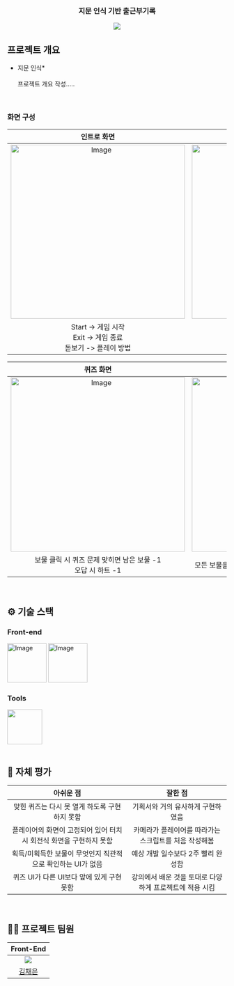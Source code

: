 <div align="center">

### 지문 인식 기반 출근부기록

[<img src="https://img.shields.io/badge/프로젝트 기간-2024.12.21 ~-fab2ac?style=flat&logo=&logoColor=white" />]()

</div> 

## 프로젝트 개요
- 지문 인식*
</br></br>
프로젝트 개요 작성.....


<br />

### 화면 구성
| 인트로 화면 | 인게임 화면 |
| :-: | :-: |
| <img width="400" alt="Image" src="https://github.com/user-attachments/assets/534e83d1-d9fa-4904-bb23-a7d7dee14261" /> | <img width="400" alt="Image" src="https://github.com/user-attachments/assets/3eb45ff8-61a7-45be-84c6-bcfdeb9c78b2" /> |
|Start -> 게임 시작 </br>Exit -> 게임 종료</br>돋보기 -> 플레이 방법| 컨트롤러를 이용해 캐릭터 움직이기 |

| 퀴즈 화면 | 게임종료 화면 |
| :-: | :-: |
| <img width="400" alt="Image" src="https://github.com/user-attachments/assets/f2133b15-4f6a-4014-a266-5fecba0ed2b7" /> | <img width="400" alt="Image" src="https://github.com/user-attachments/assets/d34113ae-6ff6-4f2f-9d63-07d81ce8bcb9" /> |
| 보물 클릭 시 퀴즈 문제 맞히면 남은 보물 -1</br>오답 시 하트 -1 | 모든 보물을 다 찾았을 경우 최고 기록 / 다시하기, 게임종료 |






<br />

## ⚙ 기술 스택
### Front-end
<div>
<img width="90" alt="Image" src="https://github.com/user-attachments/assets/5ea17a38-71d9-4301-b701-e6b51f871b86" />
<img width="90" alt="Image" src="https://github.com/user-attachments/assets/8039f347-29d9-4018-ba79-901e5410484a" />
</div>

### Tools
<div>
<img src="https://github.com/yewon-Noh/readme-template/blob/main/skills/Github.png?raw=true" width="80">
</div>

<br />

## 🤔 자체 평가
| 아쉬운 점 | 잘한 점 |
| :-: | :-: |
| 맞힌 퀴즈는 다시 못 열게 하도록 구현하지 못함 | 기획서와 거의 유사하게 구현하였음 |
| 플레이어의 화면이 고정되어 있어 터치 시 회전식 화면을 구현하지 못함 | 카메라가 플레이어를 따라가는 스크립트를 처음 작성해봄 |
| 획득/미획득한 보물이 무엇인지 직관적으로 확인하는 UI가 없음 | 예상 개발 일수보다 2주 빨리 완성함 |
| 퀴즈 UI가 다른 UI보다 앞에 있게 구현 못함 | 강의에서 배운 것을 토대로 다양하게 프로젝트에 적용 시킴 |

<br />

## 💁‍♂️ 프로젝트 팀원
|Front-End|
|:--:|
|![](https://github.com/ccchaeng.png?size=120)|
|[김채은](https://github.com/ccchaeng)|
